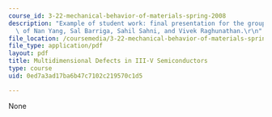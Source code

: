 ```yaml
---
course_id: 3-22-mechanical-behavior-of-materials-spring-2008
description: "Example of student work: final presentation for the group project, courtesy\
  \ of Nan Yang, Sal Barriga, Sahil Sahni, and Vivek Raghunathan.\r\n"
file_location: /coursemedia/3-22-mechanical-behavior-of-materials-spring-2008/0ed7a3ad17ba6b47c7102c219570c1d5_iii_v_pres.pdf
file_type: application/pdf
layout: pdf
title: Multidimensional Defects in III-V Semiconductors
type: course
uid: 0ed7a3ad17ba6b47c7102c219570c1d5

---
```

None